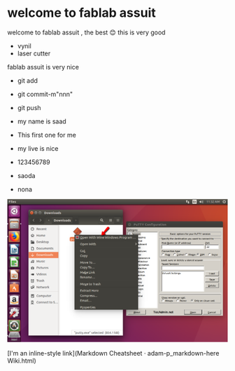 # welcome to fablab assuit

welcome to fablab assuit , the best :blush: this is very good

- vynil 
- laser cutter

fablab assuit is very nice

- git add
- git commit-m"nnn"
- git push

- my name is saad
- This first one for me
- my live is nice

- 123456789
- saoda
- nona

![alt text](piture.png)

[I'm an inline-style link](Markdown Cheatsheet · adam-p_markdown-here Wiki.html)


